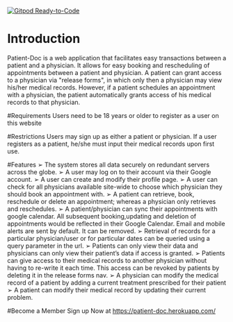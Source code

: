 [![Gitpod Ready-to-Code](https://img.shields.io/badge/Gitpod-Ready--to--Code-blue?logo=gitpod)](https://gitpod.io?#https://github.com/Auzel/Patient-Doc.git) 

# Introduction
Patient-Doc is a web application that facilitates easy transactions between a patient and a physician. 
It allows for easy booking and rescheduling of appointments between a patient and physician. 
A patient can grant access to a physician via "release forms", in which only then a physician may view his/her medical records. 
However, if a patient schedules an appointment with a physician, the patient automatically grants access of his medical records to that physician.

#Requirements
Users need to be 18 years or older to register as a user on this website

#Restrictions
Users may sign up as either a patient or physician. 
If a user registers as a patient, he/she must input their medical records upon first use.

#Features
➢ The system stores all data securely on redundant servers across the globe.
➢ A user may log on to their account via their Google account.
➢ A user can create and modify their profile page.
➢ A user can check for all physicians available site-wide to choose which physician they should book an appointment with.
➢ A patient can retrieve, book, reschedule or delete an appointment; whereas a physician only retrieves and reschedules.
➢ A patient/physician can sync their appointments with google calendar. All subsequent booking,updating and deletion of appointments would be reflected in their Google Calendar. Email and mobile alerts are sent by default. It can be removed.
➢ Retrieval of records for a particular physician/user or for particular dates can be queried using a query parameter in the url.
➢ Patients can only view their data and physicians can only view their patient’s data if access is granted.
➢ Patients can give access to their medical records to another physician without having to re-write it each time. This access can be revoked by patients by deleting it in the release forms nav.
➢ A physician can modify the medical record of a patient by adding a current treatment prescribed for their patient
➢ A patient can modify their medical record by updating their current problem.


#Become a Member
Sign up Now at https://patient-doc.herokuapp.com/



